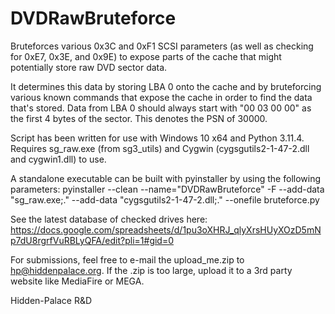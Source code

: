 # DVDRawBruteforce
Bruteforces various 0x3C and 0xF1 SCSI parameters (as well as checking for 0xE7, 0x3E, and 0x9E) to expose parts of the cache that might potentially store raw DVD sector data.

It determines this data by storing LBA 0 onto the cache and by bruteforcing various known commands that expose the cache in order to find the data that's stored.
Data from LBA 0 should always start with "00 03 00 00" as the first 4 bytes of the sector. This denotes the PSN of 30000.

Script has been written for use with Windows 10 x64 and Python 3.11.4. Requires sg_raw.exe (from sg3_utils) and Cygwin (cygsgutils2-1-47-2.dll and cygwin1.dll) to use.

A standalone executable can be built with pyinstaller by using the following parameters:
pyinstaller --clean --name="DVDRawBruteforce" -F --add-data "sg_raw.exe;." --add-data "cygsgutils2-1-47-2.dll;." --onefile bruteforce.py

See the latest database of checked drives here:
https://docs.google.com/spreadsheets/d/1pu3oXHRJ_qlyXrsHUyXOzD5mNp7dU8rgrfVuRBLyQFA/edit?pli=1#gid=0

For submissions, feel free to e-mail the upload_me.zip to hp@hiddenpalace.org. If the .zip is too large, upload it to a 3rd party website like MediaFire or MEGA.

Hidden-Palace R&D
